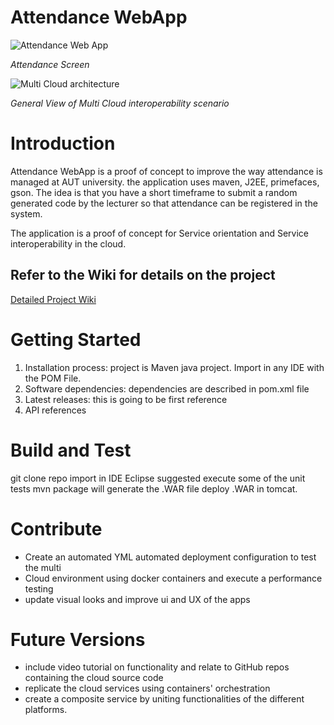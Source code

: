 # Attendance WebApp

![Attendance Web App](https://github.com/aleon1220/multi-cloud-AttendWebApp/wiki/images/2018/05/random-code-generation.png)

_Attendance Screen_

![Multi Cloud architecture](https://imgur.com/LDVqx71.jpg)

_General View of Multi Cloud interoperability scenario_

# Introduction
Attendance WebApp is a proof of concept to improve the way attendance is managed at AUT university. the application uses maven, J2EE, primefaces, gson.
The idea is that you have a short timeframe to submit a random generated code by the lecturer so that attendance can be registered in the system.


The application is a proof of concept for Service orientation and Service interoperability in the cloud.

## Refer to the Wiki for details on the project
[Detailed Project Wiki][95f44386]

  [95f44386]: https://github.com/aleon1220/multi-cloud-AttendWebApp/wiki/4-Architecture-and-Technical-Design "Project Wiki"

# Getting Started
1.	Installation process: project is Maven java project. Import in any IDE with the POM File.
2.	Software dependencies: dependencies are described in pom.xml file
3.	Latest releases: this is going to be first reference
4.	API references

# Build and Test
git clone repo
import in IDE Eclipse suggested
execute some of the unit tests
mvn package will generate the .WAR file
deploy .WAR in tomcat.

# Contribute
* Create an automated YML automated deployment configuration to test the multi
* Cloud environment using docker containers and execute a performance testing
* update visual looks and improve ui and UX of the apps

# Future Versions
* include video tutorial on functionality and relate to GitHub repos containing the cloud source code
* replicate the cloud services using containers' orchestration
* create a composite service by uniting functionalities of the different platforms.
